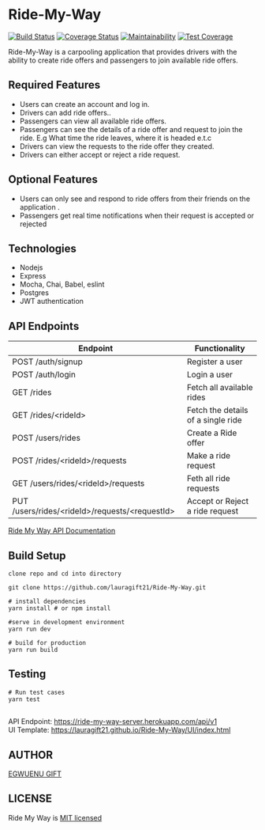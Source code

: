 # Ride-My-Way

[![Build Status](https://travis-ci.org/lauragift21/Ride-My-Way.svg?branch=develop)](https://travis-ci.org/lauragift21/Ride-My-Way) [![Coverage Status](https://coveralls.io/repos/github/lauragift21/Ride-My-Way/badge.svg?branch=develop)](https://coveralls.io/github/lauragift21/Ride-My-Way?branch=develop) [![Maintainability](https://api.codeclimate.com/v1/badges/80dd9e20a072d231b94b/maintainability)](https://codeclimate.com/github/lauragift21/Ride-My-Way/maintainability) [![Test Coverage](https://api.codeclimate.com/v1/badges/80dd9e20a072d231b94b/test_coverage)](https://codeclimate.com/github/lauragift21/Ride-My-Way/test_coverage)

Ride-My-Way is a carpooling application that provides drivers with the ability to create ride offers and passengers to join available ride offers.

## Required Features

- Users can create an account and log in.
- Drivers can add ride offers..
- Passengers can view all available ride offers.
- Passengers can see the details of a ride offer and request to join the ride. E.g What time
  the ride leaves, where it is headed e.t.c
- Drivers can view the requests to the ride offer they created.
- Drivers can either accept or reject a ride request.

## Optional Features

- Users can only see and respond to ride offers from their friends on the application .
- Passengers get real time notifications when their request is accepted or rejected

## Technologies

- Nodejs
- Express
- Mocha, Chai, Babel, eslint
- Postgres
- JWT authentication

## API Endpoints

| Endpoint                                         | Functionality                      |
| ------------------------------------------------ | ---------------------------------- |
| POST /auth/signup                                | Register a user                    |
| POST /auth/login                                 | Login a user                       |
| GET /rides                                       | Fetch all available rides          |
| GET /rides/\<rideId>                             | Fetch the details of a single ride |
| POST /users/rides                                | Create a Ride offer                |
| POST /rides/\<rideId>/requests                   | Make a ride request                |
| GET /users/rides/\<rideId>/requests              | Feth all ride requests             |
| PUT /users/rides/\<rideId>/requests/\<requestId> | Accept or Reject a ride request    |

[Ride My Way API Documentation](https://lauragift.docs.apiary.io/#)

## Build Setup

```
clone repo and cd into directory

git clone https://github.com/lauragift21/Ride-My-Way.git
```
```
# install dependencies
yarn install # or npm install

#serve in development environment
yarn run dev

# build for production
yarn run build
```

## Testing

```
# Run test cases
yarn test
```

##

API Endpoint: https://ride-my-way-server.herokuapp.com/api/v1   
UI Template: https://lauragift21.github.io/Ride-My-Way/UI/index.html

## AUTHOR

[EGWUENU GIFT](https://github.com/lauragift21)

## LICENSE

Ride My Way is [MIT licensed](https://github.com/lauragift21/Ride-My-Way/blob/develop/LICENSE)
